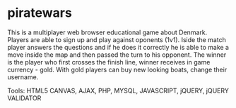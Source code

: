 # piratewars
This is a multiplayer web browser educational game about Denmark. 
Players are able to sign up and play against oponents (1v1). 
Iside the match player answers the questions and if he does it correctly he is able to make a move inside the map and then passed the turn to his opponent. The winner is the player who first crosses the finish line, winner receives in game currency - gold. 
With gold players can buy new looking boats, change their username.

Tools: HTML5 CANVAS, AJAX, PHP, MYSQL, JAVASCRIPT, jQUERY, jQUERY VALIDATOR
